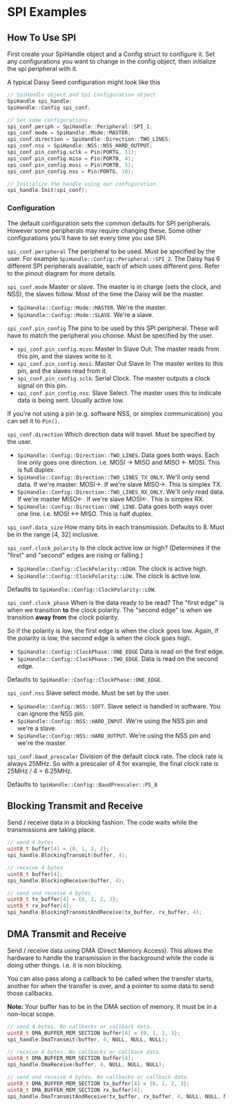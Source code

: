 # SPI Examples

## How To Use SPI

First create your SpiHandle object and a Config struct to configure it.
Set any configurations you want to change in the config object, then initialize the spi peripheral with it.

A typical Daisy Seed configuration might look like this

```cpp
// SpiHandle object and Spi Configuration object
SpiHandle spi_handle;
SpiHandle::Config spi_conf;

// Set some configurations
spi_conf.periph = SpiHandle::Peripheral::SPI_1;
spi_conf.mode = SpiHandle::Mode::MASTER;
spi_conf.direction = SpiHandle::Direction::TWO_LINES;
spi_conf.nss = SpiHandle::NSS::NSS_HARD_OUTPUT;
spi_conf.pin_config.sclk = Pin(PORTG, 11);
spi_conf.pin_config.miso = Pin(PORTB, 4);
spi_conf.pin_config.mosi = Pin(PORTB, 5);
spi_conf.pin_config.nss = Pin(PORTG, 10);

// Initialize the handle using our configuration
spi_handle.Init(spi_conf);
```

### Configuration

The default configuration sets the common defaults for SPI peripherals. However some peripherals may require changing these. Some other configurations you'll have to set every time you use SPI.

`spi_conf.peripheral`
The peripheral to be used. Must be specified by the user. For example `SpiHandle::Config::Peripheral::SPI_2`.
The Daisy has 6 different SPI peripherals available, each of which uses different pins. Refer to the pinout diagram for more details.

`spi_conf.mode`
Master or slave. The master is in charge (sets the clock, and NSS), the slaves follow. Most of the time the Daisy will be the master.
- `SpiHandle::Config::Mode::MASTER`. We're the master.
- `SpiHandle::Config::Mode::SLAVE`. We're a slave.

`spi_conf.pin_config`
The pins to be used by this SPI peripheral. These will have to match the peripheral you choose. Must be specified by the user.

- `spi_conf.pin_config.miso`: Master In Slave Out: The master reads from this pin, and the slaves write to it.
- `spi_conf.pin_config.mosi`: Master Out Slave In The master writes to this pin, and the slaves read from it.
- `spi_conf.pin_config.sclk`: Serial Clock. The master outputs a clock signal on this pin.
- `spi_conf.pin_config.nss`: Slave Select. The master uses this to indicate data is being sent. Usually active low.

If you're not using a pin (e.g. software NSS, or simplex communication) you can set it to `Pin()`.

`spi_conf.direction`
Which direction data will travel. Must be specified by the user.

- `SpiHandle::Config::Direction::TWO_LINES`. Data goes both ways. Each line only goes one direction. i.e. MOSI -> MISO and MISO <- MOSI. This is full duplex. 
- `SpiHandle::Config::Direction::TWO_LINES_TX_ONLY`. We'll only send data. If we're master: MOSI->. If we're slave MISO->. This is simplex TX.
- `SpiHandle::Config::Direction::TWO_LINES_RX_ONLY`. We'll only read data. If we're master MISO<-. If we're slave MOSI<-. This is simplex RX.
- `SpiHandle::Config::Direction::ONE_LINE`. Data goes both ways over one line. i.e. MOSI <-> MISO. This is half duplex.

`spi_conf.data_size`
How many bits in each transmission. Defaults to 8.
Must be in the range [4, 32] inclusive.

`spi_conf.clock_polarity`
Is the clock active low or high? 
(Determines if the "first" and "second" edges are rising or falling.)

- `SpiHandle::Config::ClockPolarity::HIGH`. The clock is active high.
- `SpiHandle::Config::ClockPolarity::LOW`. The clock is active low.

Defaults to `SpiHandle::Config::ClockPolarity::LOW`.

`spi_conf.clock_phase`
When is the data ready to be read?
The "first edge" is when we transition __to__ the clock polarity.
The "second edge" is when we transition __away from__ the clock polarity.

So if the polarity is low, the first edge is when the clock goes low.
Again, if the polarity is low, the second edge is when the clock goes high.

- `SpiHandle::Config::ClockPhase::ONE_EDGE` Data is read on the first edge.
- `SpiHandle::Config::ClockPhase::TWO_EDGE`. Data is read on the second edge.

Defaults to `SpiHandle::Config::ClockPhase::ONE_EDGE`.

`spi_conf.nss`
Slave select mode. Must be set by the user.

- `SpiHandle::Config::NSS::SOFT`. Slave select is handled in software. You can ignore the NSS pin.
- `SpiHandle::Config::NSS::HARD_INPUT`. We're using the NSS pin and we're a slave.
- `SpiHandle::Config::NSS::HARD_OUTPUT`. We're using the NSS pin and we're the master.

`spi_conf.baud_prescaler`
Division of the default clock rate. 
The clock rate is always 25MHz. 
So with a prescaler of 4 for example, the final clock rate is 25MHz / 4 = 6.25MHz.

Defaults to `SpiHandle::Config::BaudPrescaler::PS_8`

## Blocking Transmit and Receive

Send / receive data in a blocking fashion. The code waits while the transmissions are taking place.

```cpp
// send 4 bytes
uint8_t buffer[4] = {0, 1, 2, 3};
spi_handle.BlockingTransmit(buffer, 4);
```

```cpp
// receive 4 bytes
uint8_t buffer[4];
spi_handle.BlockingReceive(buffer, 4);
```

```cpp
// send and receive 4 bytes
uint8_t tx_buffer[4] = {0, 1, 2, 3};
uint8_t rx_buffer[4];
spi_handle.BlockingTransmitAndReceive(tx_buffer, rx_buffer, 4);
```

## DMA Transmit and Receive

Send / receive data using DMA (Direct Memory Access). 
This allows the hardware to handle the transmission in the background while the code is doing other things.
i.e. it is non blocking.

You can also pass along a callback to be called when the transfer starts, another for when the transfer is over, and a pointer to some data to send those callbacks.

**Note:** Your buffer has to be in the DMA section of memory. 
It must be in a non-local scope.

```cpp
// send 4 bytes. No callbacks or callback data.
uint8_t DMA_BUFFER_MEM_SECTION buffer[4] = {0, 1, 2, 3};
spi_handle.DmaTransmit(buffer, 4, NULL, NULL, NULL);
```

```cpp
// receive 4 bytes. No callbacks or callback data.
uint8_t DMA_BUFFER_MEM_SECTION buffer[4];
spi_handle.DmaReceive(buffer, 4, NULL, NULL, NULL);
```

```cpp
// send and receive 4 bytes. No callbacks or callback data.
uint8_t DMA_BUFFER_MEM_SECTION tx_buffer[4] = {0, 1, 2, 3};
uint8_t DMA_BUFFER_MEM_SECTION rx_buffer[4];
spi_handle.DmaTransmitAndReceive(tx_buffer, rx_buffer, 4, NULL, NULL, NULL);
```